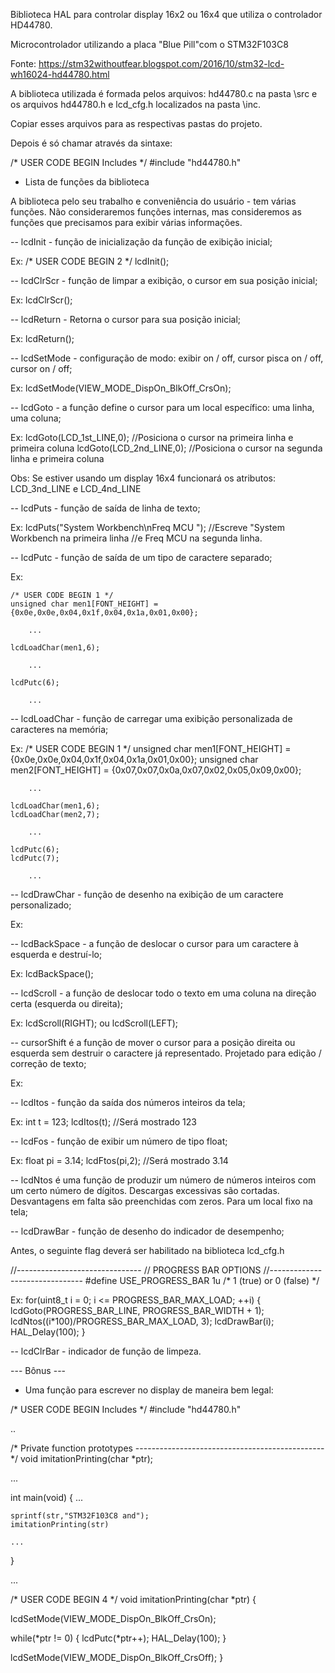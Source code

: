 Biblioteca HAL para controlar display 16x2 ou 16x4 que utiliza o controlador HD44780.

Microcontrolador utilizando a placa "Blue Pill"com o STM32F103C8

Fonte:
https://stm32withoutfear.blogspot.com/2016/10/stm32-lcd-wh16024-hd44780.html

A biblioteca utilizada é formada pelos arquivos: hd44780.c na pasta \src e os arquivos hd44780.h e lcd_cfg.h localizados na pasta \inc.

Copiar esses arquivos para as respectivas pastas do projeto.

Depois é só chamar através da sintaxe:

/* USER CODE BEGIN Includes */
#include "hd44780.h"

- Lista de funções da biblioteca

A biblioteca pelo seu trabalho e conveniência do usuário - tem várias funções. Não consideraremos funções internas, mas consideremos as funções que precisamos para exibir várias informações.

-- lcdInit - função de inicialização da função de exibição inicial;

Ex:
  /* USER CODE BEGIN 2 */
  lcdInit();

  
-- lcdClrScr - função de limpar a exibição, o cursor em sua posição inicial;

Ex:
	lcdClrScr();

	  
-- lcdReturn - Retorna o cursor para sua posição inicial;

Ex:
    lcdReturn();
	  
	  
-- lcdSetMode - configuração de modo: exibir on / off, cursor pisca on / off, cursor on / off;

Ex:
    lcdSetMode(VIEW_MODE_DispOn_BlkOff_CrsOn);

	
-- lcdGoto - a função define o cursor para um local específico: uma linha, uma coluna;

Ex:
	lcdGoto(LCD_1st_LINE,0); //Posiciona o cursor na primeira linha e primeira coluna
	lcdGoto(LCD_2nd_LINE,0); //Posiciona o cursor na segunda linha e primeira coluna
	  
Obs: Se estiver usando um display 16x4 funcionará os atributos: LCD_3nd_LINE e LCD_4nd_LINE 	  


-- lcdPuts - função de saída de linha de texto;

Ex:
	lcdPuts("System Workbench\nFreq MCU "); //Escreve "System Workbench na primeira linha
						//e Freq MCU na segunda linha.
											  

-- lcdPutc - função de saída de um tipo de caractere separado;

Ex:

	/* USER CODE BEGIN 1 */
	unsigned char men1[FONT_HEIGHT] = {0x0e,0x0e,0x04,0x1f,0x04,0x1a,0x01,0x00};
		
		...
		
	lcdLoadChar(men1,6);
		
		...
		
	lcdPutc(6);	
		  
		...

-- lcdLoadChar - função de carregar uma exibição personalizada de caracteres na memória;

Ex:
	/* USER CODE BEGIN 1 */
	unsigned char men1[FONT_HEIGHT] = {0x0e,0x0e,0x04,0x1f,0x04,0x1a,0x01,0x00};
	unsigned char men2[FONT_HEIGHT] = {0x07,0x07,0x0a,0x07,0x02,0x05,0x09,0x00};
		
		...
		
	lcdLoadChar(men1,6);
	lcdLoadChar(men2,7);
		
		...
		
	lcdPutc(6);
	lcdPutc(7);		
		  
		...


-- lcdDrawChar - função de desenho na exibição de um caractere personalizado;

Ex:


-- lcdBackSpace - a função de deslocar o cursor para um caractere à esquerda e destruí-lo;

Ex:
    lcdBackSpace();
	
	
-- lcdScroll - a função de deslocar todo o texto em uma coluna na direção certa (esquerda ou direita);

Ex:
    lcdScroll(RIGHT);
	      ou
	lcdScroll(LEFT);
		  

-- cursorShift é a função de mover o cursor para a posição direita ou esquerda sem destruir o caractere já representado. Projetado para edição / correção de texto;

Ex:


-- lcdItos - função da saída dos números inteiros da tela;

Ex:
	int t = 123;
	lcdItos(t);		//Será mostrado 123

	  
-- lcdFos - função de exibir um número de tipo float;

Ex:
	float pi = 3.14;
	lcdFtos(pi,2);		//Será mostrado 3.14

	
-- lcdNtos é uma função de produzir um número de números inteiros com um certo número de dígitos. Descargas excessivas são cortadas. Desvantagens em falta são preenchidas com zeros. Para um local fixo na tela;

-- lcdDrawBar - função de desenho do indicador de desempenho;

Antes, o seguinte flag deverá ser habilitado na biblioteca lcd_cfg.h

//-------------------------------
// PROGRESS BAR OPTIONS
//-------------------------------
#define USE_PROGRESS_BAR			1u				/* 1 (true) or 0 (false) */


Ex:
    for(uint8_t i = 0; i <= PROGRESS_BAR_MAX_LOAD; ++i)
    {
		lcdGoto(PROGRESS_BAR_LINE, PROGRESS_BAR_WIDTH + 1);
	    lcdNtos((i*100)/PROGRESS_BAR_MAX_LOAD, 3);
	    lcdDrawBar(i);
	    HAL_Delay(100);
    }

	
-- lcdClrBar - indicador de função de limpeza.



--- Bônus ---

- Uma função para escrever no display de maneira bem legal:

/* USER CODE BEGIN Includes */
#include "hd44780.h"

..

/* Private function prototypes -----------------------------------------------*/
void imitationPrinting(char *ptr);

...

int main(void)
{
	...
	
	sprintf(str,"STM32F103C8 and");
	imitationPrinting(str)	
	
	...
}

...

/* USER CODE BEGIN 4 */
void imitationPrinting(char *ptr)
{

 lcdSetMode(VIEW_MODE_DispOn_BlkOff_CrsOn);

 while(*ptr != 0)
 {
  lcdPutc(*ptr++);
  HAL_Delay(100);
 }

 lcdSetMode(VIEW_MODE_DispOn_BlkOff_CrsOff);
}

